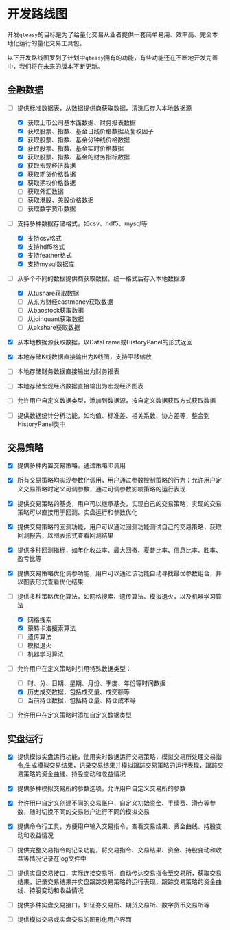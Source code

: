 开发路线图
=================

开发`qteasy`的目标是为了给量化交易从业者提供一套简单易用、效率高、完全本地化运行的量化交易工具包。

以下开发路线图罗列了计划中`qteasy`拥有的功能，有些功能还在不断地开发完善中，我们将在未来的版本不断更新。

金融数据
--------------

- [ ] 提供标准数据表，从数据提供商获取数据，清洗后存入本地数据源

  - [x] 获取上市公司基本面数据、财务报表数据
  - [x] 获取股票、指数、基金日线价格数据及复权因子
  - [x] 获取股票、指数、基金分钟线价格数据
  - [x] 获取股票、指数、基金实时价格数据
  - [x] 获取股票、指数、基金的财务指标数据
  - [x] 获取宏观经济数据
  - [x] 获取期货价格数据
  - [x] 获取期权价格数据
  - [ ] 获取外汇数据
  - [ ] 获取港股、美股价格数据
  - [ ] 获取数字货币数据

- [ ] 支持多种数据存储格式，如csv、hdf5、mysql等

  - [x] 支持csv格式
  - [x] 支持hdf5格式
  - [x] 支持feather格式
  - [x] 支持mysql数据库

- [ ] 从多个不同的数据提供商获取数据，统一格式后存入本地数据源

  - [x] 从tushare获取数据
  - [ ] 从东方财经eastmoney获取数据
  - [ ] 从baostock获取数据
  - [ ] 从joinquant获取数据
  - [ ] 从akshare获取数据

- [x] 从本地数据源获取数据，以DataFrame或HistoryPanel的形式返回
- [x] 本地存储K线数据直接输出为K线图，支持平移缩放
- [ ] 本地存储财务数据直接输出为财务报表
- [ ] 本地存储宏观经济数据直接输出为宏观经济图表
- [ ] 允许用户自定义数据类型，添加到数据源，按自定义数据获取方式获取数据
- [ ] 提供数据统计分析功能，如均值、标准差、相关系数、协方差等，整合到HistoryPanel类中

交易策略
--------------

- [x] 提供多种内置交易策略，通过策略ID调用
- [x] 所有交易策略均实现参数化调用，用户通过参数控制策略的行为；允许用户定义交易策略时定义可调参数，通过可调参数影响策略的运行表现
- [x] 提供交易策略的基类，用户可以继承基类，实现自己的交易策略，实现的交易策略可以直接用于回测、实盘运行和参数优化
- [x] 提供交易策略的回测功能，用户可以通过回测功能测试自己的交易策略，获取回测报告，以图表形式查看回测结果
- [x] 提供多种回测指标，如年化收益率、最大回撤、夏普比率、信息比率、胜率、盈亏比等
- [x] 提供交易策略优化调参功能，用户可以通过该功能自动寻找最优参数组合，并以图表形式查看优化结果
- [ ] 提供多种策略优化算法，如网格搜索、遗传算法、模拟退火，以及机器学习算法

  - [x] 网格搜索
  - [x] 蒙特卡洛搜索算法
  - [ ] 遗传算法
  - [ ] 模拟退火
  - [ ] 机器学习算法

- [ ] 允许用户在定义策略时引用特殊数据类型：

  - [ ] 时、分、日期、星期、月份、季度、年份等时间数据
  - [x] 历史成交数据，包括成交量、成交额等
  - [ ] 当前持仓数据，包括持仓量、持仓成本等
  
- [ ] 允许用户在定义策略时添加自定义数据类型

实盘运行
--------------

- [x] 提供模拟实盘运行功能，使用实时数据运行交易策略，模拟交易所处理交易指令,生成模拟交易结果，记录交易结果并模拟跟踪交易策略的运行表现，跟踪交易策略的资金曲线、持股变动和收益情况
- [x] 提供多种模拟交易所的参数选项，允许用户自定义交易所的参数
- [x] 允许用户自定义创建不同的交易账户，自定义初始资金、手续费、滑点等参数，随时切换不同的交易账户进行不同的模拟交易
- [x] 提供命令行工具，方便用户输入交易指令，查看交易结果、资金曲线、持股变动和收益情况
- [ ] 提供完整交易指令的记录功能，将交易指令、交易结果、资金、持股变动和收益等情况记录在log文件中
- [ ] 提供实盘交易接口，实际连接交易所，自动传达交易指令至交易所，获取交易结果，记录交易结果并实盘跟踪交易策略的运行表现，跟踪交易策略的资金曲线、持股变动和收益情况
- [ ] 提供多种实盘交易接口，如证券交易所、期货交易所、数字货币交易所等
- [ ] 提供模拟交易或实盘交易的图形化用户界面

